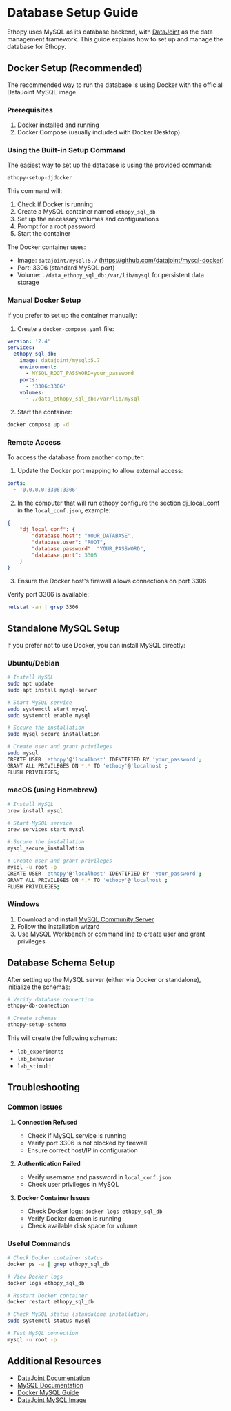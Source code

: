 # Database Setup Guide

Ethopy uses MySQL as its database backend, with [DataJoint](https://datajoint.com/) as the data management framework. This guide explains how to set up and manage the database for Ethopy.

## Docker Setup (Recommended)

The recommended way to run the database is using Docker with the official DataJoint MySQL image.

### Prerequisites

1. [Docker](https://docs.docker.com/get-docker/) installed and running
2. Docker Compose (usually included with Docker Desktop)

### Using the Built-in Setup Command

The easiest way to set up the database is using the provided command:

```bash
ethopy-setup-djdocker
```

This command will:
1. Check if Docker is running
2. Create a MySQL container named `ethopy_sql_db`
3. Set up the necessary volumes and configurations
4. Prompt for a root password
5. Start the container

The Docker container uses:
- Image: `datajoint/mysql:5.7` (https://github.com/datajoint/mysql-docker)
- Port: 3306 (standard MySQL port)
- Volume: `./data_ethopy_sql_db:/var/lib/mysql` for persistent data storage

### Manual Docker Setup

If you prefer to set up the container manually:

1. Create a `docker-compose.yaml` file:
```yaml
version: '2.4'
services:
  ethopy_sql_db:
    image: datajoint/mysql:5.7
    environment:
      - MYSQL_ROOT_PASSWORD=your_password
    ports:
      - '3306:3306'
    volumes:
      - ./data_ethopy_sql_db:/var/lib/mysql
```

2. Start the container:
```bash
docker compose up -d
```

### Remote Access

To access the database from another computer:

1. Update the Docker port mapping to allow external access:
```yaml
ports:
  - '0.0.0.0:3306:3306'
```

2. In the computer that will run ethopy configure the section dj_local_conf in the `local_conf.json`, example:
```json
{
    "dj_local_conf": {
        "database.host": "YOUR_DATABASE",
        "database.user": "ROOT",
        "database.password": "YOUR_PASSWORD",
        "database.port": 3306
    }
}
```

3. Ensure the Docker host's firewall allows connections on port 3306

Verify port 3306 is available:
```bash
netstat -an | grep 3306
```
## Standalone MySQL Setup

If you prefer not to use Docker, you can install MySQL directly:

### Ubuntu/Debian
```bash
# Install MySQL
sudo apt update
sudo apt install mysql-server

# Start MySQL service
sudo systemctl start mysql
sudo systemctl enable mysql

# Secure the installation
sudo mysql_secure_installation

# Create user and grant privileges
sudo mysql
CREATE USER 'ethopy'@'localhost' IDENTIFIED BY 'your_password';
GRANT ALL PRIVILEGES ON *.* TO 'ethopy'@'localhost';
FLUSH PRIVILEGES;
```

### macOS (using Homebrew)
```bash
# Install MySQL
brew install mysql

# Start MySQL service
brew services start mysql

# Secure the installation
mysql_secure_installation

# Create user and grant privileges
mysql -u root -p
CREATE USER 'ethopy'@'localhost' IDENTIFIED BY 'your_password';
GRANT ALL PRIVILEGES ON *.* TO 'ethopy'@'localhost';
FLUSH PRIVILEGES;
```

### Windows
1. Download and install [MySQL Community Server](https://dev.mysql.com/downloads/mysql/)
2. Follow the installation wizard
3. Use MySQL Workbench or command line to create user and grant privileges

## Database Schema Setup

After setting up the MySQL server (either via Docker or standalone), initialize the schemas:

```bash
# Verify database connection
ethopy-db-connection

# Create schemas
ethopy-setup-schema
```

This will create the following schemas:
- `lab_experiments`
- `lab_behavior`
- `lab_stimuli`

## Troubleshooting

### Common Issues

1. **Connection Refused**
   - Check if MySQL service is running
   - Verify port 3306 is not blocked by firewall
   - Ensure correct host/IP in configuration

2. **Authentication Failed**
   - Verify username and password in `local_conf.json`
   - Check user privileges in MySQL

3. **Docker Container Issues**
   - Check Docker logs: `docker logs ethopy_sql_db`
   - Verify Docker daemon is running
   - Check available disk space for volume

### Useful Commands

```bash
# Check Docker container status
docker ps -a | grep ethopy_sql_db

# View Docker logs
docker logs ethopy_sql_db

# Restart Docker container
docker restart ethopy_sql_db

# Check MySQL status (standalone installation)
sudo systemctl status mysql

# Test MySQL connection
mysql -u root -p
```

## Additional Resources

- [DataJoint Documentation](https://docs.datajoint.org/)
- [MySQL Documentation](https://dev.mysql.com/doc/)
- [Docker MySQL Guide](https://hub.docker.com/_/mysql)
- [DataJoint MySQL Image](https://hub.docker.com/r/datajoint/mysql)